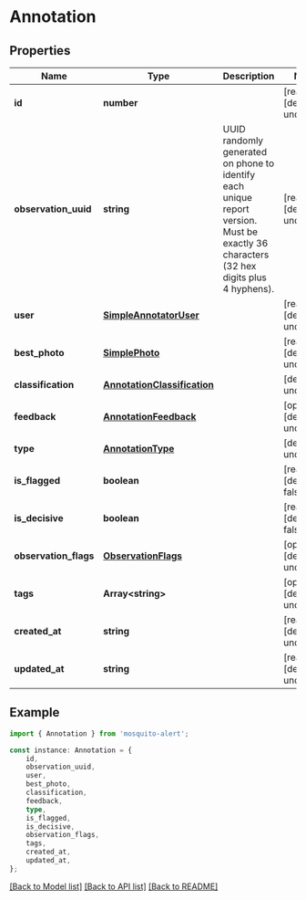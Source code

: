 # Annotation


## Properties

Name | Type | Description | Notes
------------ | ------------- | ------------- | -------------
**id** | **number** |  | [readonly] [default to undefined]
**observation_uuid** | **string** | UUID randomly generated on phone to identify each unique report version. Must be exactly 36 characters (32 hex digits plus 4 hyphens). | [readonly] [default to undefined]
**user** | [**SimpleAnnotatorUser**](SimpleAnnotatorUser.md) |  | [readonly] [default to undefined]
**best_photo** | [**SimplePhoto**](SimplePhoto.md) |  | [readonly] [default to undefined]
**classification** | [**AnnotationClassification**](AnnotationClassification.md) |  | [default to undefined]
**feedback** | [**AnnotationFeedback**](AnnotationFeedback.md) |  | [optional] [default to undefined]
**type** | [**AnnotationType**](AnnotationType.md) |  | [default to undefined]
**is_flagged** | **boolean** |  | [readonly] [default to false]
**is_decisive** | **boolean** |  | [readonly] [default to false]
**observation_flags** | [**ObservationFlags**](ObservationFlags.md) |  | [optional] [default to undefined]
**tags** | **Array&lt;string&gt;** |  | [optional] [default to undefined]
**created_at** | **string** |  | [readonly] [default to undefined]
**updated_at** | **string** |  | [readonly] [default to undefined]

## Example

```typescript
import { Annotation } from 'mosquito-alert';

const instance: Annotation = {
    id,
    observation_uuid,
    user,
    best_photo,
    classification,
    feedback,
    type,
    is_flagged,
    is_decisive,
    observation_flags,
    tags,
    created_at,
    updated_at,
};
```

[[Back to Model list]](../README.md#documentation-for-models) [[Back to API list]](../README.md#documentation-for-api-endpoints) [[Back to README]](../README.md)
